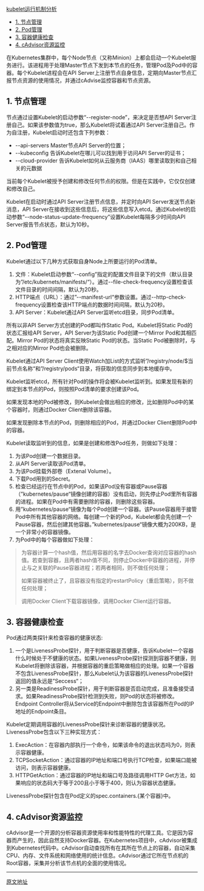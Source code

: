 [kubelet运行机制分析](https://www.jianshu.com/p/639903727a60)

<!-- TOC -->
- [1. 节点管理](#1-节点管理)
- [2. Pod管理](#2-pod管理)
- [3. 容器健康检查](#3-容器健康检查)
- [4. cAdvisor资源监控](#4-cadvisor资源监控)
<!-- /TOC -->

在Kubernetes集群中，每个Node节点（又称Minion）上都会启动一个Kubelet服务进行。该进程用于处理Master节点下发到本节点的任务，管理Pod及Pod中的容器。每个Kubelet进程会在API Server上注册节点自身信息，定期向Master节点汇报节点资源的使用情况，并通过cAdvise监控容器和节点资源。

## 1. 节点管理
节点通过设置Kubelet的启动参数“--register-node”，来决定是否想API Server注册自己。如果该参数值为true，那么Kubelet将试着通过API Server注册自己。作为自注册，Kubelet启动时还包含下列参数：
- --api-servers Master节点API Server的位置；
- --kubeconfig 告诉Kubelet在哪儿可以找到用于访问API Server的证书；
- --cloud-provider 告诉Kubelet如何从云服务商（IAAS）哪里读取到和自己相关的元数据

当前每个Kubelet被授予创建和修改任何节点的权限。但是在实践中，它仅仅创建和修改自己。

Kubelet在启动时通过API Server注册节点信息，并定时向API Server发送节点新消息，API Server在接收到这些信息后，将这些信息写入etcd。通过Kubelet的启动参数“--node-status-update-frequency”设置Kubelet每隔多少时间向API Server报告节点状态，默认为10秒。

## 2. Pod管理
Kubelet通过以下几种方式获取自身Node上所要运行的Pod清单。

1. 文件：Kubelet启动参数“--config”指定的配置文件目录下的文件（默认目录为”/etc/kubernets/manifests/“）。通过--file-check-frequency设置检查该文件目录的时间间隔，默认为20秒。
2. HTTP端点（URL）：通过”--manifest-url“参数设置。通过--http-check-frequency设置检查该HTTP端点的数据时间间隔，默认为20秒。
3. API Server：Kubelet通过API Server监听etcd目录，同步Pod清单。

所有以非API Server方式创建的Pod都叫作Static Pod。Kubelet将Static Pod的状态汇报给API Server，API Server为该Static Pod创建一个Mirror Pod和其相匹配。Mirror Pod的状态将真实反映Static Pod的状态。当Static Pod被删除时，与之相对应的Mirror Pod也会被删除。

Kubelet通过API Server Client使用Watch加List的方式监听”/registry/node/$当前节点名称“和”/registry/pods“目录，将获取的信息同步到本地缓存中。

Kubelet监听etcd，所有针对Pod的操作将会被Kubelet监听到。如果发现有新的绑定到本节点的Pod，则按照Pod清单的要求创建该Pod。

如果发现本地的Pod被修改，则Kubelet会做出相应的修改，比如删除Pod中的某个容器时，则通过Docker Client删除该容器。

如果发现删除本节点的Pod，则删除相应的Pod，并通过Docker Client删除Pod中的容器。

Kubelet读取监听到的信息，如果是创建和修改Pod任务，则做如下处理：
1. 为该Pod创建一个数据目录。
2. 从API Server读取该Pod清单。
3. 为该Pod挂载外部卷（Extenal Volume）。
4. 下载Pod用到的Secret。
5. 检查已经运行在节点中的Pod，如果该Pod没有容器或Pause容器（”kubernetes/pause“镜像创建的容器）没有启动，则先停止Pod里所有容器的进程。如果在Pod中有需要删除的容器，则删除这些容器。
6. 用”kubernetes/pause“镜像为每个Pod创建一个容器。该Pause容器用于接管Pod中所有其他容器的网络。每创建一个新的Pod，Kubelet都会先创建一个Pause容器，然后创建其他容器。”kubernetes/pause“镜像大概为200KB，是一个非常小的容器镜像。
7. 为Pod中的每个容器做如下处理：
> 为容器计算一个hash值，然后用容器的名字去Docker查询对应容器的hash值。若查到容器，且两者hash值不同，则停止Docker中容器的进程，并停止与之关联的Pause容器进程；若两者相同，则不做任何处理；
>
>如果容器被终止了，且容器没有指定的restartPolicy（重启策略），则不做任何处理；
>
>调用Docker Client下载容器镜像，调用Docker Client运行容器。

## 3. 容器健康检查
Pod通过两类探针来检查容器的健康状态:
1. 一个是LivenessProbe探针，用于判断容器是否健康，告诉Kubelet一个容器什么时候处于不健康的状态。如果LivenessProbe探针探测到容器不健康，则Kubelet将删除该容器，并根据容器的重启策略做相应的处理。如果一个容器不包含LivenessProbe探针，那么Kubelet认为该容器的LivenessProbe探针返回的值永远是”Seccess“；
2. 另一类是ReadinessProbe探针，用于判断容器是否启动完成，且准备接受请求。如果ReadinessProbe探针检测到失败，则Pod的状态将被修改。Endpoint Controller将从Service的Endpoint中删除包含该容器所在Pod的IP地址的Endpoint条目。

Kubelet定期调用容器的LivenessProbe探针来诊断容器的健康状况。LivenessProbe包含以下三种实现方式：

1. ExecAction：在容器内部执行一个命令，如果该命令的退出状态吗为0，则表示容器健康。
2. TCPSocketAction：通过容器的IP地址和端口号执行TCP检查，如果端口能被访问，则表示容器健康。
3. HTTPGetAction：通过容器的IP地址和端口号及路径调用HTTP Get方法，如果响应的状态码大于等于200且小于等于400，则认为容器状态健康。

LivenessProbe探针包含在Pod定义的spec.containers.{某个容器}中。

## 4. cAdvisor资源监控
cAdvisor是一个开源的分析容器资源使用率和性能特性的代理工具。它是因为容器而产生的，因此自然支持Docker容器。在Kubernetes项目中，cAdvisor被集成到Kubernetes代码中。cAdvisor自动查找所有在其所在节点上的容器，自动采集CPU、内存、文件系统和网络使用的统计信息。cAdvisor通过它所在节点机的Root容器，采集并分析该节点机的全面的使用情况。

---
[原文地址](https://www.jianshu.com/p/639903727a60)
